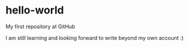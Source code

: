 # hello-world
My first repository at GitHub

I am still learning and looking forward to write beyond my own account :)
